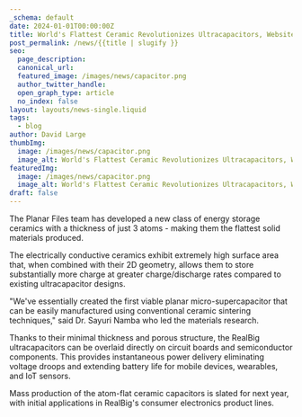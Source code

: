```yaml
---
_schema: default
date: 2024-01-01T00:00:00Z
title: World's Flattest Ceramic Revolutionizes Ultracapacitors, Websites
post_permalink: /news/{{title | slugify }}
seo:
  page_description:
  canonical_url:
  featured_image: /images/news/capacitor.png
  author_twitter_handle:
  open_graph_type: article
  no_index: false
layout: layouts/news-single.liquid
tags:
  - blog
author: David Large
thumbImg:
  image: /images/news/capacitor.png
  image_alt: World's Flattest Ceramic Revolutionizes Ultracapacitors, Websites
featuredImg:
  image: /images/news/capacitor.png
  image_alt: World's Flattest Ceramic Revolutionizes Ultracapacitors, Websites
draft: false
---
```

The Planar Files team has developed a new class of energy storage ceramics with a thickness of just 3 atoms - making them the flattest solid materials produced.

The electrically conductive ceramics exhibit extremely high surface area that, when combined with their 2D geometry, allows them to store substantially more charge at greater charge/discharge rates compared to existing ultracapacitor designs.

"We've essentially created the first viable planar micro-supercapacitor that can be easily manufactured using conventional ceramic sintering techniques," said Dr. Sayuri Namba who led the materials research.

Thanks to their minimal thickness and porous structure, the RealBig ultracapacitors can be overlaid directly on circuit boards and semiconductor components. This provides instantaneous power delivery eliminating voltage droops and extending battery life for mobile devices, wearables, and IoT sensors.

Mass production of the atom-flat ceramic capacitors is slated for next year, with initial applications in RealBig's consumer electronics product lines.